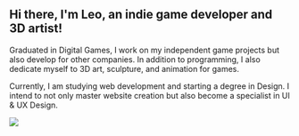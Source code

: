 ## Hi there, I'm Leo, an indie game developer and 3D artist!

Graduated in Digital Games, I work on my independent game projects but also develop for other companies. In addition to programming, I also dedicate myself to 3D art, sculpture, and animation for games.

Currently, I am studying web development and starting a degree in Design. I intend to not only master website creation but also become a specialist in UI & UX Design.

<div>
  <a href="https://github.com/leospadim">
  <img src="https://github-readme-stats-leospadim.vercel.app/api/top-langs/?username=leospadim&layout=compact&hide=hlsl,shaderlab&langs_count=6" />
</div>

